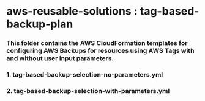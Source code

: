 # aws-reusable-solutions : tag-based-backup-plan

### This folder contains the AWS CloudFormation templates for configuring AWS Backups for resources using AWS Tags with and without user input parameters.

### 1. tag-based-backup-selection-no-parameters.yml
### 2. tag-based-backup-selection-with-parameters.yml
